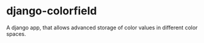 # django-colorfield
A django app, that allows advanced storage of color values in different color spaces.
